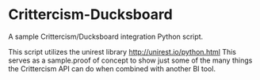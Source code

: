 Crittercism-Ducksboard
======================

A sample Crittercism/Ducksboard integration Python script.

This script utilizes the unirest library http://unirest.io/python.html
This serves as a sample.proof of concept to show just some of the many things the Crittercism API can do when combined with another BI tool.

